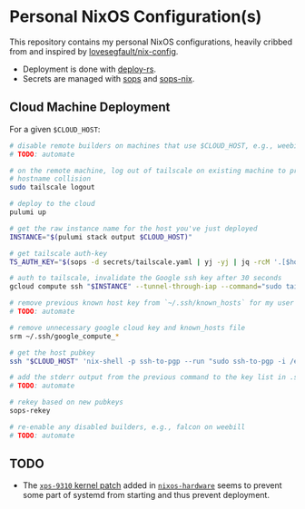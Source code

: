 # Personal NixOS Configuration(s)

This repository contains my personal NixOS configurations, heavily cribbed from
and inspired by [lovesegfault/nix-config](https://github.com/lovesegfault/nix-config).

- Deployment is done with [deploy-rs](https://github.com/serokell/deploy-rs).
- Secrets are managed with [sops](https://github.com/mozilla/sops) and
  [sops-nix](https://github.com/Mic92/sops-nix).

## Cloud Machine Deployment

For a given `$CLOUD_HOST`:

```sh
# disable remote builders on machines that use $CLOUD_HOST, e.g., weebill uses falcon
# TODO: automate

# on the remote machine, log out of tailscale on existing machine to prevent
# hostname collision
sudo tailscale logout

# deploy to the cloud
pulumi up

# get the raw instance name for the host you've just deployed
INSTANCE="$(pulumi stack output $CLOUD_HOST)"

# get tailscale auth-key
TS_AUTH_KEY="$(sops -d secrets/tailscale.yaml | yj -yj | jq -rcM '.[$host]' --arg host "$CLOUD_HOST")"

# auth to tailscale, invalidate the Google ssh key after 30 seconds
gcloud compute ssh "$INSTANCE" --tunnel-through-iap --command="sudo tailscale up --auth-key=$TS_AUTH_KEY" --ssh-key-expire-after=30s

# remove previous known host key from `~/.ssh/known_hosts` for my user and root
# TODO: automate

# remove unnecessary google cloud key and known_hosts file
srm ~/.ssh/google_compute_*

# get the host pubkey
ssh "$CLOUD_HOST" 'nix-shell -p ssh-to-pgp --run "sudo ssh-to-pgp -i /etc/ssh/ssh_host_rsa_key"' 1> "keys/hosts/$CLOUD_HOST.asc"

# add the stderr output from the previous command to the key list in .sops.yaml
# TODO: automate

# rekey based on new pubkeys
sops-rekey

# re-enable any disabled builders, e.g., falcon on weebill
# TODO: automate
```

## TODO

- The [`xps-9310` kernel
  patch](https://github.com/NixOS/nixos-hardware/blob/master/dell/xps/13-9310/default.nix#L9-L20)
  added in [`nixos-hardware`](https://github.com/NixOS/nixos-hardware) seems to
  prevent some part of systemd from starting and thus prevent deployment.
